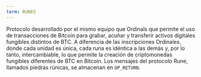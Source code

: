 ```yaml
---
term: RUNES
---
```


Protocolo desarrollado por el mismo equipo que Ordinals que permite el uso de transacciones de Bitcoin para grabar, acuñar y transferir activos digitales fungibles distintos de BTC. A diferencia de las inscripciones Ordinales, donde cada unidad es única, cada runa es idéntica a las demás y, por lo tanto, intercambiable, lo que permite la creación de criptomonedas fungibles diferentes de BTC en Bitcoin. Los mensajes del protocolo Rune, llamados piedras rúnicas, se almacenan en `OP_RETURN`.